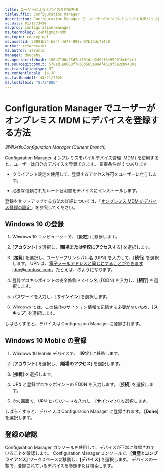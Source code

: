 ```yaml
---
title: ユーザーによるデバイスの登録方法
titleSuffix: Configuration Manager
description: Configuration Manager で、ユーザーがオンプレミスモバイルデバイス管理 (MDM) にデバイスを登録する方法について説明します。
ms.date: 01/13/2020
ms.prod: configuration-manager
ms.technology: configmgr-mdm
ms.topic: conceptual
ms.assetid: 59004b34-b64f-4d77-898c-07bf3dc75430
author: aczechowski
ms.author: aaroncz
manager: dougeby
ms.openlocfilehash: f80b77d6a25d7af701ded249118e95201bcb9cc1
ms.sourcegitcommit: 578ad1e8088f7065b565e8a4f4619f5a26b94001
ms.translationtype: MT
ms.contentlocale: ja-JP
ms.lasthandoff: 04/21/2020
ms.locfileid: "81724886"
---
```

# <a name="how-users-enroll-devices-with-on-premises-mdm-in-configuration-manager"></a>Configuration Manager でユーザーがオンプレミス MDM にデバイスを登録する方法

*適用対象:Configuration Manager (Current Branch)*

Configuration Manager オンプレミスモバイルデバイス管理 (MDM) を使用すると、ユーザーは自分のデバイスを登録できます。 前提条件が 2 つあります。

- クライアント設定を使用して、登録するアクセス許可をユーザーに付与します。

- 必要な信頼されたルート証明書をデバイスにインストールします。

登録をセットアップする方法の詳細については、「[オンプレミス MDM のデバイス登録の設定](../get-started/set-up-device-enrollment-on-premises-mdm.md)」を参照してください。

## <a name="enroll-windows-10"></a><a name="bkmk_enrollDesk"></a>Windows 10 の登録

1. Windows 10 コンピューターで、 **[設定]** に移動します。

1. [**アカウント**] を選択し、[**職場または学校にアクセス**する] を選択します。

1. [**接続**] を選択し、ユーザープリンシパル名 (UPN) を入力して、[**続行**] を選択します。 UPN は、電子メールアドレスと同じにすることができますjdoe@contoso.com。たとえば、のようになります。

1. 登録プロキシポイントの完全修飾ドメイン名 (FQDN) を入力し、[**続行**] を選択します。

1. パスワードを入力し、[**サインイン**] を選択します。

1. Windows では、この操作のサインイン情報を記憶する必要がないため、[**スキップ**] を選択します。

しばらくすると、デバイスは Configuration Manager に登録されます。

## <a name="enroll-windows-10-mobile"></a><a name="bkmk_enrollMob"></a>Windows 10 Mobile の登録

1. Windows 10 Mobile デバイスで、 **[設定]** に移動します。

1. [**アカウント**] を選択し、[**職場のアクセス**] を選択します。

1. **[接続]** を選択します。

1. UPN と登録プロキシポイントの FQDN を入力します。 [**接続**] を選択します。

1. 次の画面で、UPN とパスワードを入力し、[**サインイン**] を選択します。

しばらくすると、デバイスは Configuration Manager に登録されます。 **[Done]** を選択します。

## <a name="verify-enrollment"></a><a name="bkmk_verify"></a>登録の確認

Configuration Manager コンソールを使用して、デバイスが正常に登録されていることを確認します。 Configuration Manager コンソールで、**[資産とコンプライアンス]** ワークスペースに移動し、**[デバイス]** を選択します。 デバイスの一覧で、登録されているデバイスを参照または検索します。
